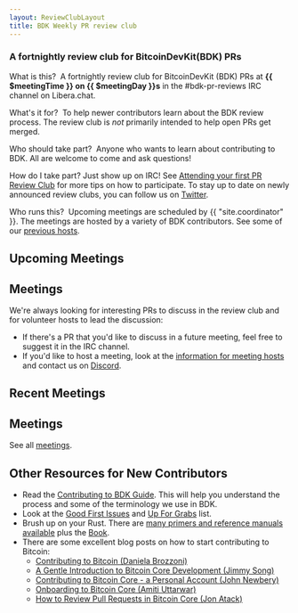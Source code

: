 ```yaml
---
layout: ReviewClubLayout
title: BDK Weekly PR review club
---
```


### A fortnightly review club for BitcoinDevKit(BDK) PRs

<span class="question">What is this?</span> &nbsp;A fortnightly review club for BitcoinDevKit (BDK) PRs at **{{ $meetingTime }} on {{ $meetingDay }}s** in the #bdk-pr-reviews IRC channel on
<a :href="$meetingPlace">Libera.chat</a>.

<span class="question">What's it for?</span> &nbsp;To help newer contributors
learn about the BDK review process. The review club is *not* primarily
intended to help open PRs get merged.

<span class="question">Who should take part?</span> &nbsp;Anyone who wants to
learn about contributing to BDK. All are welcome to come and ask
questions!

<span class="question">How do I take part?</span> Just show up on IRC! See
[Attending your first PR Review Club](/review-club/your-first-meeting/) for more tips
on how to participate. To stay up to date on newly announced review clubs,
you can follow us on <a href="https://twitter.com/bitcoindevkit">Twitter</a>.

<span class="question">Who runs this?</span> &nbsp;Upcoming meetings are
scheduled by {{ "site.coordinator" }}.
The meetings are hosted by a variety of BDK contributors. See
some of our [previous hosts](/meetings-hosts/).

## Upcoming Meetings

<div class="meeting-list-container">
    <h2>Meetings</h2>
    <div class="meetings-container">
        <ul class="meeting-list">
            <template v-for="page in $site.pages">
                <li v-if="page.frontmatter.layout === 'ReviewClubMeetingLayout' && page.frontmatter.status != 'past'">
                    {{ page.frontmatter.date | formatDate }}
                    <span id="text-separator">»</span>
                        <a id="meeting-link" :href="page.path">#{{ page.frontmatter.pr.split("/").pop() }} {{ page.frontmatter.title }}</a>
                </li>
            </template>
        </ul>
    </div>
</div>

We're always looking for interesting PRs to discuss in the review club and for
volunteer hosts to lead the discussion:

- If there's a PR that you'd like to discuss in a future meeting, feel free to suggest it in the IRC channel.
- If you'd like to host a meeting, look at the [information for meeting
  hosts](/review-club/hosting/) and contact us on  [Discord](https://discord.gg/dstn4dQ).



## Recent Meetings

<div class="meeting-list-container">
    <h2>Meetings</h2>
    <div class="meetings-container">
        <ul class="meeting-list">
            <template v-for="page in this.$getLastFourMeetings($site.pages)">
                <li>
                    {{ page.frontmatter.date | formatDate }}
                    <span id="text-separator">»</span>
                        <a id="meeting-link" :href="page.path">#{{ page.frontmatter.pr.split("/").pop() }} {{ page.frontmatter.title }}</a>
                </li>
            </template>
        </ul>
    </div>
</div>

See all [meetings](/review-club/meetings/).

## Other Resources for New Contributors

- Read the [Contributing to BDK
  Guide](https://github.com/bitcoindevkit/bdk/blob/master/CONTRIBUTING.md). This
  will help you understand the process and some of the terminology we use in BDK.
- Look at the [Good First
  Issues](https://github.com/bitcoin/bitcoin/issues?q=is%3aissue+is%3aopen+label%3a%22good+first+issue%22)
  and [Up For
  Grabs](https://github.com/bitcoin/bitcoin/issues?utf8=%e2%9c%93&q=label%3a%22up+for+grabs%22)
  list.
- Brush up on your Rust. There are [many primers and reference manuals
  available](https://github.com/rust-unofficial/awesome-rust#resources) plus the [Book](https://doc.rust-lang.org/book/).
- There are some excellent blog posts on how to start contributing to Bitcoin:
    - [Contributing to Bitcoin (Daniela Brozzoni)](https://danielabrozzoni.com/posts/contributing_to_oss/)
    - [A Gentle Introduction to Bitcoin Core Development (Jimmy Song)](https://bitcointechtalk.com/a-gentle-introduction-to-bitcoin-core-development-fdc95eaee6b8)
    - [Contributing to Bitcoin Core - a Personal Account (John Newbery)](https://bitcointechtalk.com/contributing-to-bitcoin-core-a-personal-account-35f3a594340b)
    - [Onboarding to Bitcoin Core (Amiti Uttarwar)](https://medium.com/@amitiu/onboarding-to-bitcoin-core-7c1a83b20365)
    - [How to Review Pull Requests in Bitcoin Core (Jon Atack)](https://jonatack.github.io/articles/how-to-review-pull-requests-in-bitcoin-core)


